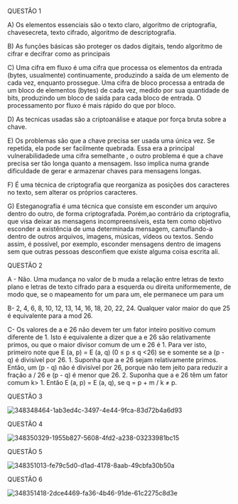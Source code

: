 QUESTÃO 1

A) Os elementos essenciais são o texto claro, algoritmo de criptografia, chavesecreta, texto cifrado, algoritmo de descriptografia.

B) As funções básicas são proteger os dados digitais, tendo algoritmo de cifrar e decifrar como as principais

C) Uma cifra em fluxo é uma cifra que processa os elementos da entrada (bytes, usualmente) continuamente, produzindo a saída de um elemento de cada vez, enquanto prossegue. Uma cifra de bloco processa a entrada de um bloco de elementos (bytes) de cada vez, medido por sua quantidade de bits, produzindo um bloco de saída para cada bloco de entrada. O processamento por fluxo é mais rápido do que por bloco.

D) As tecnicas usadas são a criptoanálise e ataque por força bruta sobre a chave.

E) Os problemas são que a chave precisa ser usada uma única vez. Se repetida, ela pode ser facilmente quebrada. Essa era a principal vulnerabilidadede uma cifra semelhante , o outro problema é que a chave precisa ser tão longa quanto a mensagem. Isso implica numa grande dificuldade de gerar e armazenar chaves para mensagens longas.

F) É uma técnica de criptografia que reorganiza as posições dos caracteres no texto, sem alterar os próprios caracteres.

G) Esteganografia é uma técnica que consiste em esconder um arquivo dentro do outro, de forma criptografada. Porém,ao contrário da criptografia, que visa deixar as mensagens incompreensíveis, esta tem como objetivo esconder a existência de uma determinada mensagem, camuflando-a dentro de outros arquivos, imagens, músicas, vídeos ou textos. Sendo assim, é possível, por exemplo, esconder mensagens dentro de imagens sem que outras pessoas desconfiem que existe alguma coisa escrita ali.

QUESTÃO 2

A -
Não. Uma mudança no valor de b muda a relação entre letras de texto plano e letras de texto cifrado para a esquerda ou direita uniformemente, de modo que, se o mapeamento for um para um, ele permanece um para um

B- 2, 4, 6, 8, 10, 12, 13, 14, 16, 18, 20, 22, 24. Qualquer valor maior do que 25 é equivalente para a mod 26.

C- Os valores de a e 26 não devem ter um fator inteiro positivo comum diferente de 1. Isto é equivalente a dizer que a e 26 são relativamente primos, ou que o maior divisor comum de um e 26 é 1. Para ver isto, primeiro note que E (a, p) = E (a, q) (0 ≤ p ≤ q <26) se e somente se a (p - q) é divisível por 26. 1. Suponha que a e 26 sejam relativamente primos. Então, um (p - q) não é divisível por 26, porque não tem jeito para reduzir a fração a / 26 e (p - q) é menor que 26. 2. Suponha que a e 26 têm um fator comum k> 1. Então E (a, p) = E (a, q), se q = p + m / k ≠ p.

QUESTÃO 3


![348348464-1ab3ed4c-3497-4e44-9fca-83d72b4a6d93](https://github.com/user-attachments/assets/53cb4f0c-c45d-44fe-b044-e6c49f91de23)

QUESTÃO 4

![348350329-1955b827-5608-4fd2-a238-03233981bc15](https://github.com/user-attachments/assets/3ad44aad-153a-44df-a18c-b975f879afb1)

QUESTÃO 5

![348351013-fe79c5d0-d1ad-4178-8aab-49cbfa30b50a](https://github.com/user-attachments/assets/1009197c-de18-461d-b8df-80751cd4a3d9)

QUESTÃO 6

![348351418-2dce4469-fa36-4b46-91de-61c2275c8d3e](https://github.com/user-attachments/assets/98dffc49-8a42-43b4-8fd5-51f9919bbf83)


